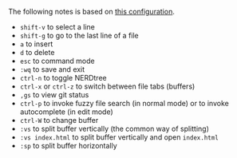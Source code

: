 The following notes is based on [this configuration](https://github.com/alexhokl/.vim/blob/master/vimrc).

- `shift-v` to select a line
- `shift-g` to go to the last line of a file
- `a` to insert
- `d` to delete
- `esc` to command mode
- `:wq` to save and exit
- `ctrl-n` to toggle NERDtree
- `ctrl-x` or `ctrl-z` to switch between file tabs (buffers)
- `,gs` to view git status
- `ctrl-p` to invoke fuzzy file search (in normal mode) or to invoke autocomplete (in edit mode)
- `ctrl-W` to change buffer
- `:vs` to split buffer vertically (the common way of splitting)
- `:vs index.html` to split buffer vertically and open `index.html`
- `:sp` to split buffer horizontally
